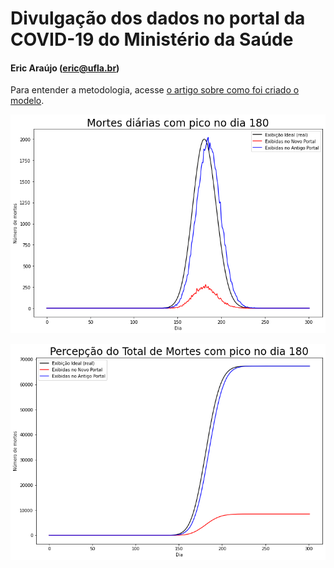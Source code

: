 # Divulgação dos dados no portal da COVID-19 do Ministério da Saúde

#### Eric Araújo (eric@ufla.br)


Para entender a metodologia, acesse [o artigo sobre como foi criado o modelo](https://medium.com/@ericinlinux/como-torturar-os-dados-at%C3%A9-eles-confessarem-o-caso-covid-19-ef5ac378c721).


![Resultados para a exibição das mortes diárias nos dois portais](./figs/mortes_diarias.png?raw=true "Mortes diárias")

![Resultados para a exibição da percepção do total de mortes nos dois portais](./figs/mortes_total.png?raw=true "Mortes diárias")
